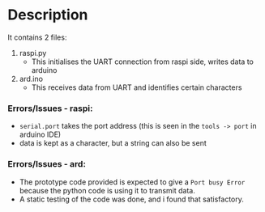 # Description
It contains 2 files:
1. raspi.py
	+ This initialises the UART connection from raspi side, writes data to arduino
2. ard.ino
	+ This receives data from UART and identifies certain characters

### Errors/Issues - raspi:
+ `serial.port` takes the port address (this is seen in the `tools -> port` in arduino IDE)
+ data is kept as a character, but a string can also be sent

### Errors/Issues - ard:
+ The prototype code provided is expected to give a `Port busy Error` because the python code is using it to transmit data. 
+ A static testing of the code was done, and i found that satisfactory.
